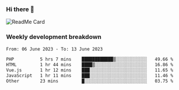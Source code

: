 ### Hi there 👋

<!--
**itzcy/itzcy** is a ✨ _special_ ✨ repository because its `README.md` (this file) appears on your GitHub profile.

Here are some ideas to get you started:

- 🔭 I’m currently working on ...
- 🌱 I’m currently learning ...
- 👯 I’m looking to collaborate on ...
- 🤔 I’m looking for help with ...
- 💬 Ask me about ...
- 📫 How to reach me: ...
- 😄 Pronouns: ...
- ⚡ Fun fact: ...
-->
![ReadMe Card](https://github-readme-stats.vercel.app/api?username=itzcy&show_icons=true&title_color=2d3198&icon_color=797cb8&text_color=24292e&bg_color=f6f8fa)

### Weekly development breakdown
<!--START_SECTION:waka-->

```txt
From: 06 June 2023 - To: 13 June 2023

PHP          5 hrs 7 mins    ████████████▒░░░░░░░░░░░░   49.66 %
HTML         1 hr 44 mins    ████▒░░░░░░░░░░░░░░░░░░░░   16.86 %
Vue.js       1 hr 12 mins    ███░░░░░░░░░░░░░░░░░░░░░░   11.65 %
JavaScript   1 hr 11 mins    ███░░░░░░░░░░░░░░░░░░░░░░   11.46 %
Other        23 mins         █░░░░░░░░░░░░░░░░░░░░░░░░   03.75 %
```

<!--END_SECTION:waka-->
